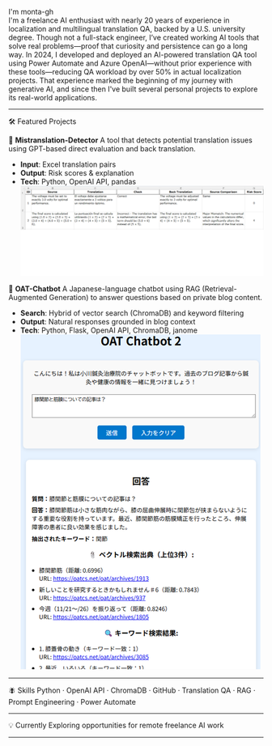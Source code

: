 I'm monta-gh  
I'm a freelance AI enthusiast with nearly 20 years of experience in localization and multilingual translation QA, backed by a U.S. university degree.
Though not a full-stack engineer, I’ve created working AI tools that solve real problems—proof that curiosity and persistence can go a long way.
In 2024, I developed and deployed an AI-powered translation QA tool using Power Automate and Azure OpenAI—without prior experience with these tools—reducing QA workload by over 50% in actual localization projects.
That experience marked the beginning of my journey with generative AI, and since then I've built several personal projects to explore its real-world applications.

---

🛠 Featured Projects

🔎 **Mistranslation-Detector**
A tool that detects potential translation issues using GPT-based direct evaluation and back translation.

* **Input**: Excel translation pairs
* **Output**: Risk scores & explanation
* **Tech**: Python, OpenAI API, pandas  
  ![Sample Output](sample_mistranslation_detector.png)

🤖 **OAT-Chatbot**
A Japanese-language chatbot using RAG (Retrieval-Augmented Generation) to answer questions based on private blog content.

* **Search**: Hybrid of vector search (ChromaDB) and keyword filtering
* **Output**: Natural responses grounded in blog context
* **Tech**: Python, Flask, OpenAI API, ChromaDB, janome  
  ![Sample Output](sample_OAT-Chatbot.png)

---

🪰 Skills
Python · OpenAI API · ChromaDB · GitHub · Translation QA · RAG · Prompt Engineering · Power Automate

---

💡 Currently
Exploring opportunities for remote freelance AI work

---
